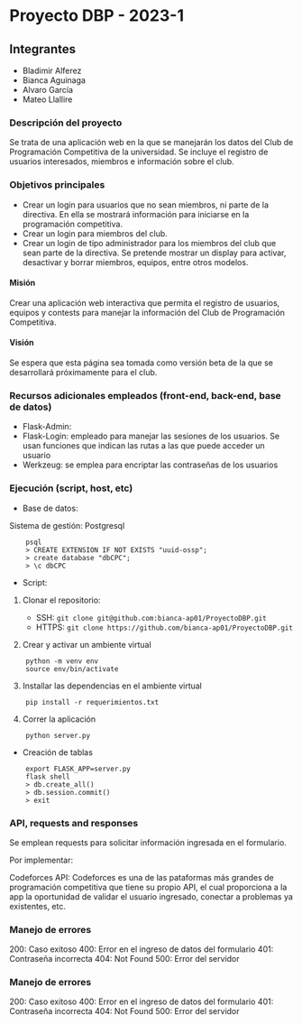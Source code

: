 # Proyecto DBP - 2023-1

## Integrantes

- Bladimir Alferez
- Bianca Aguinaga
- Alvaro García
- Mateo Llallire

### Descripción del proyecto

Se trata de una aplicación web en la que se manejarán los datos del Club de Programación Competitiva de la universidad. Se incluye el registro de usuarios interesados, miembros e información sobre el club.


### Objetivos principales

- Crear un login para usuarios que no sean miembros, ni parte de la directiva. En ella se mostrará información para iniciarse en la programación competitiva.
- Crear un login para miembros del club. 
- Crear un login de tipo administrador para los miembros del club que sean parte de la directiva. Se pretende mostrar un display para activar, desactivar y borrar miembros, equipos, entre otros modelos.

#### Misión

Crear una aplicación web interactiva que permita el registro de usuarios, equipos y contests para manejar la información del Club de Programación Competitiva.

#### Visión

Se espera que esta página sea tomada como versión beta de la que se desarrollará próximamente para el club.

### Recursos adicionales empleados (front-end, back-end, base de datos)

- Flask-Admin: 
- Flask-Login: empleado para manejar las sesiones de los usuarios. Se usan funciones que indican las rutas a las que puede acceder un usuario
- Werkzeug: se emplea para encriptar las contraseñas de los usuarios

### Ejecución (script, host, etc)

- Base de datos:

Sistema de gestión: Postgresql

```
    psql
    > CREATE EXTENSION IF NOT EXISTS "uuid-ossp";
    > create database "dbCPC";
    > \c dbCPC
```

- Script:

1. Clonar el repositorio:
    - SSH:  `git clone git@github.com:bianca-ap01/ProyectoDBP.git`
    - HTTPS: `git clone https://github.com/bianca-ap01/ProyectoDBP.git`

2. Crear y activar un ambiente virtual

```
    python -m venv env
    source env/bin/activate
```

3. Installar las dependencias en el ambiente virtual

```
    pip install -r requerimientos.txt
```

4. Correr la aplicación

```
    python server.py
```

- Creación de tablas

```
    export FLASK_APP=server.py
    flask shell
    > db.create_all()
    > db.session.commit()
    > exit
```

### API, requests and responses

Se emplean requests para solicitar información ingresada en el formulario.

Por implementar:

Codeforces API: Codeforces es una de las pataformas más grandes de programación competitiva que tiene su propio API, el cual proporciona a la app la oportunidad de validar el usuario ingresado, conectar a problemas ya existentes, etc.

### Manejo de errores


200: Caso exitoso
400: Error en el ingreso de datos del formulario
401: Contraseña incorrecta
404: Not Found
500: Error del servidor




### Manejo de errores


200: Caso exitoso
400: Error en el ingreso de datos del formulario
401: Contraseña incorrecta
404: Not Found
500: Error del servidor

